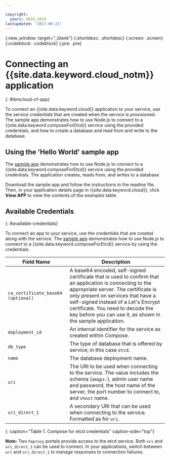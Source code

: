 ```yaml
---

copyright:
  years: 2016,2018
lastupdated: "2017-09-21"
---
```


{:new_window: target="_blank"}
{:shortdesc: .shortdesc}
{:screen: .screen}
{:codeblock: .codeblock}
{:pre: .pre}

# Connecting an {{site.data.keyword.cloud_notm}} application
{: #ibmcloud-cf-app}

To connect an {{site.data.keyword.cloud}} application to your service, use the service credentials that are created when the service is provisioned. The sample app demonstrates how to use Node.js to connect to a {{site.data.keyword.composeForEtcd}} service using the provided credentials, and how to create a database and read from and write to the database.

## Using the 'Hello World' sample app

The [sample app](https://github.com/IBM-Cloud/compose-etcd-helloworld-nodejs) demonstrates how to use Node.js to connect to a {{site.data.keyword.composeForEtcd}} service using the provided credentials. The application creates, reads from, and writes to a database

Download the sample app and follow the instructions in the readme file. Then, in your application details page in {{site.data.keyword.cloud}}, click **View APP** to view the contents of the *examples* table.

## Available Credentials
{: #available-credentials}

To connect an app to your service, use the credentials that are created along with the service. The [sample app](https://github.com/IBM-Cloud/compose-etcd-helloworld-nodejs) demonstrates how to use Node.js to connect to a {{site.data.keyword.composeForEtcd}} service by using the credentials.

|Field Name|Description|
|----------|-----------|
|`ca_certificate_base64` `(optional)`|A base64 encoded, self-signed certificate that is used to confirm that an application is connecting to the appropriate server. The certificate is only present on services that have a self-signed instead of a Let's Encrypt certificate. You need to decode the key before you can use it, as shown in the sample application.|
|`deployment_id`|An internal identifier for the service as created within Compose.|
|`db_type`|The type of database that is offered by service; in this case `etcd`.|
|`name`|The database deployment name.|
|`uri`|The URI to be used when connecting to the service. The value includes the schema (`amqps:`), admin user name and password, the host name of the server, the port number to connect to, and `vhost` name.|
|`uri_direct_1`|A secondary URI that can be used when connecting to the service. Formatted as for `uri`.|
{: caption="Table 1. Compose for etcd credentials" caption-side="top"}

**Note:** Two `haproxy` portals provide access to the etcd service. Both `uri` and `uri_direct_1` can be used to connect. In your applications, switch between `uri` and `uri_direct_1` to manage responses to connection failures.
